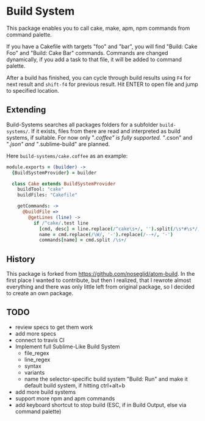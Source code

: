 Build System
============

This package enables you to call cake, make, apm, npm commands from command
palette.  

If you have a Cakefile with targets "foo" and "bar", you will find
"Build: Cake Foo" and "Build: Cake Bar" commands.  Commands are changed
dynamically, if you add a task to that file, it will be added to command palette.

After a build has finished, you can cycle through build results using `F4` for
next result and `shift-f4` for previous result.  Hit ENTER to open file and jump
to specified location.

Extending
---------

Build-Systems searches all packages folders for a subfolder `build-systems/`.
If it exists, files from there are read and interpreted as build systems, if
suitable.  For now only "*.coffee" is fully supported.  "*.cson" and "*.json"
and "*.sublime-build" are planned.

Here `build-systems/cake.coffee` as an example:

```coffee
module.exports = (builder) ->
  {BuildSystemProvider} = builder

  class Cake extends BuildSystemProvider
    buildTool: "cake"
    buildFiles: "Cakefile"

    getCommands: ->
      @buildFile =>
        @getLines (line) ->
          if /^cake/.test line
            [cmd, desc] = line.replace(/^cake\s+/, '').split(/\s*#\s*/, 1)
            name = cmd.replace(/\W/, '-').replace(/--+/, '-')
            commands[name] = cmd.split /\s+/
```


History
-------

This package is forked from https://github.com/noseglid/atom-build.  In the
first place I wanted to contribute, but then I realized, that I rewrote almost
everything and there was only little left from original package, so I decided
to create an own package.

TODO
----

- review specs to get them work
- add more specs
- connect to travis CI
- Implement full Sublime-Like Build System
  - file_regex
  - line_regex
  - syntax
  - variants
  - name the selector-specific build system "Build: Run" and make it default
    build system, if hitting ctrl+alt+b
- add more build systems
- support more npm and apm commands
- add keyboard shortcut to stop build (ESC, if in Build Output, else via
  command palette)
